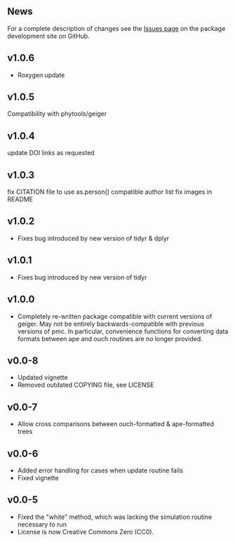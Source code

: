 ## News


For a complete description of changes see the 
[Issues page](https://github.com/cboettig/pmc/issues)
on the package development site on GitHub.  

v1.0.6
------

* Roxygen update


v1.0.5
------

Compatibility with phytools/geiger


v1.0.4
------

update DOI links as requested

v1.0.3
------

fix CITATION file to use as.person() compatible author list
fix images in README

v1.0.2
------

* Fixes bug introduced by new version of tidyr & dplyr


v1.0.1
------

* Fixes bug introduced by new version of tidyr

v1.0.0
------

* Completely re-written package compatible with current versions of
  geiger. May not be entirely backwards-compatible with previous versions
  of pmc. In particular, convenience functions for converting data formats
  between ape and ouch routines are no longer provided.

v0.0-8
------

* Updated vignette
* Removed outdated COPYING file, see LICENSE

v0.0-7
------

* Allow cross comparisons between ouch-formatted & ape-formatted trees

v0.0-6
------
 * Added error handling for cases when update routine fails
 * Fixed vignette

v0.0-5
------

 * Fixed the "white" method, which was lacking the simulation routine necessary to run
 * License is now Creative Commons Zero (CC0).  



